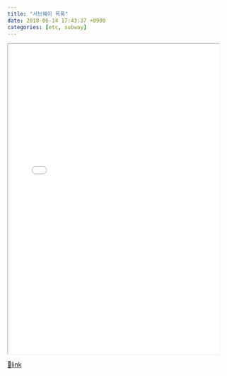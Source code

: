 ```yaml
---
title: "서브웨이 목록"
date: 2018-06-14 17:43:37 +0900
categories: [etc, subway]
---
```


<iframe frameborder="1" height="700" src="/web_work/doc/subway_auto_selector/index.html" style="border-width: 1px;" width="95%"></iframe>


[🔗link](http://www.mins01.com/mh/tech/read/1167)